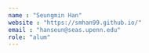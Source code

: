 ```yaml
---
name : "Seungmin Han"
website : "https://smhan99.github.io/"
email : "hanseun@seas.upenn.edu"
role: "alum"
---
```

